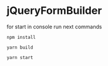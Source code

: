 # jQueryFormBuilder

for start in console run next commands

```
npm install

yarn build

yarn start
